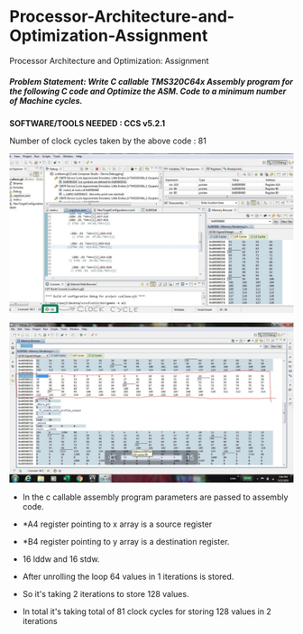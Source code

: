 # Processor-Architecture-and-Optimization-Assignment
Processor Architecture and Optimization: Assignment

##### Problem Statement: Write C callable TMS320C64x Assembly program for the following C code and Optimize the ASM. Code to a minimum number of Machine cycles.

**SOFTWARE/TOOLS NEEDED : CCS v5.2.1**

Number of clock cycles taken by the above code : 81

![](/images/Picture1.jpg)


![](/images/Picture2.jpg)

- In the c callable assembly program parameters are passed to assembly code. 

- *A4 register pointing to x array is a source register 

- *B4 register pointing to y array is a destination register. 

- 16 lddw and 16 stdw.

- After unrolling the loop 64 values in 1 iterations is stored. 

- So it's taking 2 iterations to store 128 values. 

- In total it's taking total of 81 clock cycles for storing 128 values in 2 iterations

